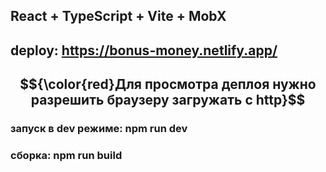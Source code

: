 ## React + TypeScript + Vite + MobX

## deploy: https://bonus-money.netlify.app/
## $${\color{red}Для просмотра деплоя нужно разрешить браузеру загружать с http}$$
 
### запуск в dev режиме: npm run dev

### сборка: npm run build
